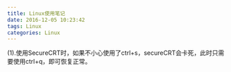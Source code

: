 ```yaml
---
title: Linux使用笔记
date: 2016-12-05 10:23:42
tags: Linux
categories: Linux
---
```


(1).使用SecureCRT时，如果不小心使用了ctrl+s，secureCRT会卡死，此时只需要使用ctrl+q，即可恢复正常。